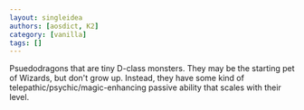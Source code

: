 ```yaml
---
layout: singleidea
authors: [aosdict, K2]
category: [vanilla]
tags: []
---
```

Psuedodragons that are tiny D-class monsters. They may be the starting pet of Wizards, but don't grow up. Instead, they have some kind of telepathic/psychic/magic-enhancing passive ability that scales with their level.
